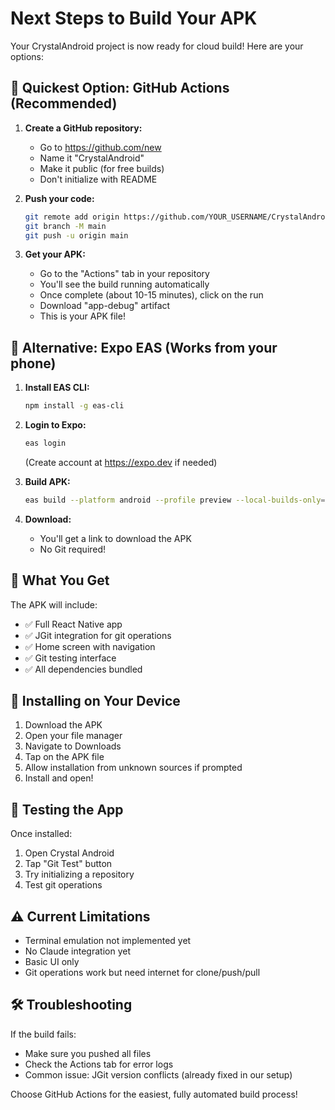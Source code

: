 # Next Steps to Build Your APK

Your CrystalAndroid project is now ready for cloud build! Here are your options:

## 🚀 Quickest Option: GitHub Actions (Recommended)

1. **Create a GitHub repository:**
   - Go to https://github.com/new
   - Name it "CrystalAndroid"
   - Make it public (for free builds)
   - Don't initialize with README

2. **Push your code:**
   ```bash
   git remote add origin https://github.com/YOUR_USERNAME/CrystalAndroid.git
   git branch -M main
   git push -u origin main
   ```

3. **Get your APK:**
   - Go to the "Actions" tab in your repository
   - You'll see the build running automatically
   - Once complete (about 10-15 minutes), click on the run
   - Download "app-debug" artifact
   - This is your APK file!

## 📱 Alternative: Expo EAS (Works from your phone)

1. **Install EAS CLI:**
   ```bash
   npm install -g eas-cli
   ```

2. **Login to Expo:**
   ```bash
   eas login
   ```
   (Create account at https://expo.dev if needed)

3. **Build APK:**
   ```bash
   eas build --platform android --profile preview --local-builds-only=false
   ```

4. **Download:**
   - You'll get a link to download the APK
   - No Git required!

## 🎯 What You Get

The APK will include:
- ✅ Full React Native app
- ✅ JGit integration for git operations
- ✅ Home screen with navigation
- ✅ Git testing interface
- ✅ All dependencies bundled

## 📱 Installing on Your Device

1. Download the APK
2. Open your file manager
3. Navigate to Downloads
4. Tap on the APK file
5. Allow installation from unknown sources if prompted
6. Install and open!

## 🧪 Testing the App

Once installed:
1. Open Crystal Android
2. Tap "Git Test" button
3. Try initializing a repository
4. Test git operations

## ⚠️ Current Limitations

- Terminal emulation not implemented yet
- No Claude integration yet
- Basic UI only
- Git operations work but need internet for clone/push/pull

## 🛠️ Troubleshooting

If the build fails:
- Make sure you pushed all files
- Check the Actions tab for error logs
- Common issue: JGit version conflicts (already fixed in our setup)

Choose GitHub Actions for the easiest, fully automated build process!